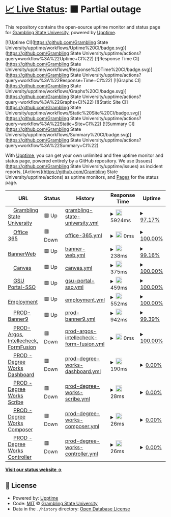 # [📈 Live Status](https://status.gram.edu): <!--live status--> **🟧 Partial outage**

This repository contains the open-source uptime monitor and status page for [Grambling State University](https://status.gram.edu), powered by [Upptime](https://github.com/upptime/upptime).

[![Uptime CI](https://github.com/Grambling State University/upptime/workflows/Uptime%20CI/badge.svg)](https://github.com/Grambling State University/upptime/actions?query=workflow%3A%22Uptime+CI%22)
[![Response Time CI](https://github.com/Grambling State University/upptime/workflows/Response%20Time%20CI/badge.svg)](https://github.com/Grambling State University/upptime/actions?query=workflow%3A%22Response+Time+CI%22)
[![Graphs CI](https://github.com/Grambling State University/upptime/workflows/Graphs%20CI/badge.svg)](https://github.com/Grambling State University/upptime/actions?query=workflow%3A%22Graphs+CI%22)
[![Static Site CI](https://github.com/Grambling State University/upptime/workflows/Static%20Site%20CI/badge.svg)](https://github.com/Grambling State University/upptime/actions?query=workflow%3A%22Static+Site+CI%22)
[![Summary CI](https://github.com/Grambling State University/upptime/workflows/Summary%20CI/badge.svg)](https://github.com/Grambling State University/upptime/actions?query=workflow%3A%22Summary+CI%22)

With [Upptime](https://upptime.js.org), you can get your own unlimited and free uptime monitor and status page, powered entirely by a GitHub repository. We use [Issues](https://github.com/Grambling State University/upptime/issues) as incident reports, [Actions](https://github.com/Grambling State University/upptime/actions) as uptime monitors, and [Pages](https://status.gram.edu) for the status page.

<!--start: status pages-->
<!-- This summary is generated by Upptime (https://github.com/upptime/upptime) -->
<!-- Do not edit this manually, your changes will be overwritten -->
<!-- prettier-ignore -->
| URL | Status | History | Response Time | Uptime |
| --- | ------ | ------- | ------------- | ------ |
| <img alt="" src="https://icons.duckduckgo.com/ip3/www.gram.edu.ico" height="13"> [Grambling State University](https://www.gram.edu) | 🟩 Up | [grambling-state-university.yml](https://github.com/gramblingstatewebmaster/upptime/commits/HEAD/history/grambling-state-university.yml) | <details><summary><img alt="Response time graph" src="./graphs/grambling-state-university/response-time-week.png" height="20"> 5924ms</summary><br><a href="https://Grambling State University.github.io/upptime/history/grambling-state-university"><img alt="Response time 5407" src="https://img.shields.io/endpoint?url=https%3A%2F%2Fraw.githubusercontent.com%2Fgramblingstatewebmaster%2Fupptime%2FHEAD%2Fapi%2Fgrambling-state-university%2Fresponse-time.json"></a><br><a href="https://Grambling State University.github.io/upptime/history/grambling-state-university"><img alt="24-hour response time 3999" src="https://img.shields.io/endpoint?url=https%3A%2F%2Fraw.githubusercontent.com%2Fgramblingstatewebmaster%2Fupptime%2FHEAD%2Fapi%2Fgrambling-state-university%2Fresponse-time-day.json"></a><br><a href="https://Grambling State University.github.io/upptime/history/grambling-state-university"><img alt="7-day response time 5924" src="https://img.shields.io/endpoint?url=https%3A%2F%2Fraw.githubusercontent.com%2Fgramblingstatewebmaster%2Fupptime%2FHEAD%2Fapi%2Fgrambling-state-university%2Fresponse-time-week.json"></a><br><a href="https://Grambling State University.github.io/upptime/history/grambling-state-university"><img alt="30-day response time 5566" src="https://img.shields.io/endpoint?url=https%3A%2F%2Fraw.githubusercontent.com%2Fgramblingstatewebmaster%2Fupptime%2FHEAD%2Fapi%2Fgrambling-state-university%2Fresponse-time-month.json"></a><br><a href="https://Grambling State University.github.io/upptime/history/grambling-state-university"><img alt="1-year response time 5407" src="https://img.shields.io/endpoint?url=https%3A%2F%2Fraw.githubusercontent.com%2Fgramblingstatewebmaster%2Fupptime%2FHEAD%2Fapi%2Fgrambling-state-university%2Fresponse-time-year.json"></a></details> | <details><summary><a href="https://Grambling State University.github.io/upptime/history/grambling-state-university">97.17%</a></summary><a href="https://Grambling State University.github.io/upptime/history/grambling-state-university"><img alt="All-time uptime 95.04%" src="https://img.shields.io/endpoint?url=https%3A%2F%2Fraw.githubusercontent.com%2Fgramblingstatewebmaster%2Fupptime%2FHEAD%2Fapi%2Fgrambling-state-university%2Fuptime.json"></a><br><a href="https://Grambling State University.github.io/upptime/history/grambling-state-university"><img alt="24-hour uptime 94.33%" src="https://img.shields.io/endpoint?url=https%3A%2F%2Fraw.githubusercontent.com%2Fgramblingstatewebmaster%2Fupptime%2FHEAD%2Fapi%2Fgrambling-state-university%2Fuptime-day.json"></a><br><a href="https://Grambling State University.github.io/upptime/history/grambling-state-university"><img alt="7-day uptime 97.17%" src="https://img.shields.io/endpoint?url=https%3A%2F%2Fraw.githubusercontent.com%2Fgramblingstatewebmaster%2Fupptime%2FHEAD%2Fapi%2Fgrambling-state-university%2Fuptime-week.json"></a><br><a href="https://Grambling State University.github.io/upptime/history/grambling-state-university"><img alt="30-day uptime 97.98%" src="https://img.shields.io/endpoint?url=https%3A%2F%2Fraw.githubusercontent.com%2Fgramblingstatewebmaster%2Fupptime%2FHEAD%2Fapi%2Fgrambling-state-university%2Fuptime-month.json"></a><br><a href="https://Grambling State University.github.io/upptime/history/grambling-state-university"><img alt="1-year uptime 95.04%" src="https://img.shields.io/endpoint?url=https%3A%2F%2Fraw.githubusercontent.com%2Fgramblingstatewebmaster%2Fupptime%2FHEAD%2Fapi%2Fgrambling-state-university%2Fuptime-year.json"></a></details>
| <img alt="" src="https://icons.duckduckgo.com/ip3/outlook.com.ico" height="13"> [Office 365](http://outlook.com/owa/GramblingState.onmicrosoft.com) | 🟥 Down | [office-365.yml](https://github.com/gramblingstatewebmaster/upptime/commits/HEAD/history/office-365.yml) | <details><summary><img alt="Response time graph" src="./graphs/office-365/response-time-week.png" height="20"> 0ms</summary><br><a href="https://Grambling State University.github.io/upptime/history/office-365"><img alt="Response time 0" src="https://img.shields.io/endpoint?url=https%3A%2F%2Fraw.githubusercontent.com%2Fgramblingstatewebmaster%2Fupptime%2FHEAD%2Fapi%2Foffice-365%2Fresponse-time.json"></a><br><a href="https://Grambling State University.github.io/upptime/history/office-365"><img alt="24-hour response time 0" src="https://img.shields.io/endpoint?url=https%3A%2F%2Fraw.githubusercontent.com%2Fgramblingstatewebmaster%2Fupptime%2FHEAD%2Fapi%2Foffice-365%2Fresponse-time-day.json"></a><br><a href="https://Grambling State University.github.io/upptime/history/office-365"><img alt="7-day response time 0" src="https://img.shields.io/endpoint?url=https%3A%2F%2Fraw.githubusercontent.com%2Fgramblingstatewebmaster%2Fupptime%2FHEAD%2Fapi%2Foffice-365%2Fresponse-time-week.json"></a><br><a href="https://Grambling State University.github.io/upptime/history/office-365"><img alt="30-day response time 0" src="https://img.shields.io/endpoint?url=https%3A%2F%2Fraw.githubusercontent.com%2Fgramblingstatewebmaster%2Fupptime%2FHEAD%2Fapi%2Foffice-365%2Fresponse-time-month.json"></a><br><a href="https://Grambling State University.github.io/upptime/history/office-365"><img alt="1-year response time 0" src="https://img.shields.io/endpoint?url=https%3A%2F%2Fraw.githubusercontent.com%2Fgramblingstatewebmaster%2Fupptime%2FHEAD%2Fapi%2Foffice-365%2Fresponse-time-year.json"></a></details> | <details><summary><a href="https://Grambling State University.github.io/upptime/history/office-365">100.00%</a></summary><a href="https://Grambling State University.github.io/upptime/history/office-365"><img alt="All-time uptime 98.63%" src="https://img.shields.io/endpoint?url=https%3A%2F%2Fraw.githubusercontent.com%2Fgramblingstatewebmaster%2Fupptime%2FHEAD%2Fapi%2Foffice-365%2Fuptime.json"></a><br><a href="https://Grambling State University.github.io/upptime/history/office-365"><img alt="24-hour uptime 100.00%" src="https://img.shields.io/endpoint?url=https%3A%2F%2Fraw.githubusercontent.com%2Fgramblingstatewebmaster%2Fupptime%2FHEAD%2Fapi%2Foffice-365%2Fuptime-day.json"></a><br><a href="https://Grambling State University.github.io/upptime/history/office-365"><img alt="7-day uptime 100.00%" src="https://img.shields.io/endpoint?url=https%3A%2F%2Fraw.githubusercontent.com%2Fgramblingstatewebmaster%2Fupptime%2FHEAD%2Fapi%2Foffice-365%2Fuptime-week.json"></a><br><a href="https://Grambling State University.github.io/upptime/history/office-365"><img alt="30-day uptime 100.00%" src="https://img.shields.io/endpoint?url=https%3A%2F%2Fraw.githubusercontent.com%2Fgramblingstatewebmaster%2Fupptime%2FHEAD%2Fapi%2Foffice-365%2Fuptime-month.json"></a><br><a href="https://Grambling State University.github.io/upptime/history/office-365"><img alt="1-year uptime 98.63%" src="https://img.shields.io/endpoint?url=https%3A%2F%2Fraw.githubusercontent.com%2Fgramblingstatewebmaster%2Fupptime%2FHEAD%2Fapi%2Foffice-365%2Fuptime-year.json"></a></details>
| <img alt="" src="https://icons.duckduckgo.com/ip3/ssb-prod.ec.gram.edu.ico" height="13"> [BannerWeb](https://ssb-prod.ec.gram.edu/PROD/twbkwbis.P_GenMenu?name=homepage) | 🟩 Up | [banner-web.yml](https://github.com/gramblingstatewebmaster/upptime/commits/HEAD/history/banner-web.yml) | <details><summary><img alt="Response time graph" src="./graphs/banner-web/response-time-week.png" height="20"> 238ms</summary><br><a href="https://Grambling State University.github.io/upptime/history/banner-web"><img alt="Response time 291" src="https://img.shields.io/endpoint?url=https%3A%2F%2Fraw.githubusercontent.com%2Fgramblingstatewebmaster%2Fupptime%2FHEAD%2Fapi%2Fbanner-web%2Fresponse-time.json"></a><br><a href="https://Grambling State University.github.io/upptime/history/banner-web"><img alt="24-hour response time 278" src="https://img.shields.io/endpoint?url=https%3A%2F%2Fraw.githubusercontent.com%2Fgramblingstatewebmaster%2Fupptime%2FHEAD%2Fapi%2Fbanner-web%2Fresponse-time-day.json"></a><br><a href="https://Grambling State University.github.io/upptime/history/banner-web"><img alt="7-day response time 238" src="https://img.shields.io/endpoint?url=https%3A%2F%2Fraw.githubusercontent.com%2Fgramblingstatewebmaster%2Fupptime%2FHEAD%2Fapi%2Fbanner-web%2Fresponse-time-week.json"></a><br><a href="https://Grambling State University.github.io/upptime/history/banner-web"><img alt="30-day response time 280" src="https://img.shields.io/endpoint?url=https%3A%2F%2Fraw.githubusercontent.com%2Fgramblingstatewebmaster%2Fupptime%2FHEAD%2Fapi%2Fbanner-web%2Fresponse-time-month.json"></a><br><a href="https://Grambling State University.github.io/upptime/history/banner-web"><img alt="1-year response time 291" src="https://img.shields.io/endpoint?url=https%3A%2F%2Fraw.githubusercontent.com%2Fgramblingstatewebmaster%2Fupptime%2FHEAD%2Fapi%2Fbanner-web%2Fresponse-time-year.json"></a></details> | <details><summary><a href="https://Grambling State University.github.io/upptime/history/banner-web">99.16%</a></summary><a href="https://Grambling State University.github.io/upptime/history/banner-web"><img alt="All-time uptime 99.30%" src="https://img.shields.io/endpoint?url=https%3A%2F%2Fraw.githubusercontent.com%2Fgramblingstatewebmaster%2Fupptime%2FHEAD%2Fapi%2Fbanner-web%2Fuptime.json"></a><br><a href="https://Grambling State University.github.io/upptime/history/banner-web"><img alt="24-hour uptime 98.47%" src="https://img.shields.io/endpoint?url=https%3A%2F%2Fraw.githubusercontent.com%2Fgramblingstatewebmaster%2Fupptime%2FHEAD%2Fapi%2Fbanner-web%2Fuptime-day.json"></a><br><a href="https://Grambling State University.github.io/upptime/history/banner-web"><img alt="7-day uptime 99.16%" src="https://img.shields.io/endpoint?url=https%3A%2F%2Fraw.githubusercontent.com%2Fgramblingstatewebmaster%2Fupptime%2FHEAD%2Fapi%2Fbanner-web%2Fuptime-week.json"></a><br><a href="https://Grambling State University.github.io/upptime/history/banner-web"><img alt="30-day uptime 99.12%" src="https://img.shields.io/endpoint?url=https%3A%2F%2Fraw.githubusercontent.com%2Fgramblingstatewebmaster%2Fupptime%2FHEAD%2Fapi%2Fbanner-web%2Fuptime-month.json"></a><br><a href="https://Grambling State University.github.io/upptime/history/banner-web"><img alt="1-year uptime 99.30%" src="https://img.shields.io/endpoint?url=https%3A%2F%2Fraw.githubusercontent.com%2Fgramblingstatewebmaster%2Fupptime%2FHEAD%2Fapi%2Fbanner-web%2Fuptime-year.json"></a></details>
| <img alt="" src="https://icons.duckduckgo.com/ip3/grambling.instructure.com.ico" height="13"> [Canvas](https://grambling.instructure.com/) | 🟩 Up | [canvas.yml](https://github.com/gramblingstatewebmaster/upptime/commits/HEAD/history/canvas.yml) | <details><summary><img alt="Response time graph" src="./graphs/canvas/response-time-week.png" height="20"> 375ms</summary><br><a href="https://Grambling State University.github.io/upptime/history/canvas"><img alt="Response time 452" src="https://img.shields.io/endpoint?url=https%3A%2F%2Fraw.githubusercontent.com%2Fgramblingstatewebmaster%2Fupptime%2FHEAD%2Fapi%2Fcanvas%2Fresponse-time.json"></a><br><a href="https://Grambling State University.github.io/upptime/history/canvas"><img alt="24-hour response time 735" src="https://img.shields.io/endpoint?url=https%3A%2F%2Fraw.githubusercontent.com%2Fgramblingstatewebmaster%2Fupptime%2FHEAD%2Fapi%2Fcanvas%2Fresponse-time-day.json"></a><br><a href="https://Grambling State University.github.io/upptime/history/canvas"><img alt="7-day response time 375" src="https://img.shields.io/endpoint?url=https%3A%2F%2Fraw.githubusercontent.com%2Fgramblingstatewebmaster%2Fupptime%2FHEAD%2Fapi%2Fcanvas%2Fresponse-time-week.json"></a><br><a href="https://Grambling State University.github.io/upptime/history/canvas"><img alt="30-day response time 446" src="https://img.shields.io/endpoint?url=https%3A%2F%2Fraw.githubusercontent.com%2Fgramblingstatewebmaster%2Fupptime%2FHEAD%2Fapi%2Fcanvas%2Fresponse-time-month.json"></a><br><a href="https://Grambling State University.github.io/upptime/history/canvas"><img alt="1-year response time 452" src="https://img.shields.io/endpoint?url=https%3A%2F%2Fraw.githubusercontent.com%2Fgramblingstatewebmaster%2Fupptime%2FHEAD%2Fapi%2Fcanvas%2Fresponse-time-year.json"></a></details> | <details><summary><a href="https://Grambling State University.github.io/upptime/history/canvas">100.00%</a></summary><a href="https://Grambling State University.github.io/upptime/history/canvas"><img alt="All-time uptime 100.00%" src="https://img.shields.io/endpoint?url=https%3A%2F%2Fraw.githubusercontent.com%2Fgramblingstatewebmaster%2Fupptime%2FHEAD%2Fapi%2Fcanvas%2Fuptime.json"></a><br><a href="https://Grambling State University.github.io/upptime/history/canvas"><img alt="24-hour uptime 100.00%" src="https://img.shields.io/endpoint?url=https%3A%2F%2Fraw.githubusercontent.com%2Fgramblingstatewebmaster%2Fupptime%2FHEAD%2Fapi%2Fcanvas%2Fuptime-day.json"></a><br><a href="https://Grambling State University.github.io/upptime/history/canvas"><img alt="7-day uptime 100.00%" src="https://img.shields.io/endpoint?url=https%3A%2F%2Fraw.githubusercontent.com%2Fgramblingstatewebmaster%2Fupptime%2FHEAD%2Fapi%2Fcanvas%2Fuptime-week.json"></a><br><a href="https://Grambling State University.github.io/upptime/history/canvas"><img alt="30-day uptime 100.00%" src="https://img.shields.io/endpoint?url=https%3A%2F%2Fraw.githubusercontent.com%2Fgramblingstatewebmaster%2Fupptime%2FHEAD%2Fapi%2Fcanvas%2Fuptime-month.json"></a><br><a href="https://Grambling State University.github.io/upptime/history/canvas"><img alt="1-year uptime 100.00%" src="https://img.shields.io/endpoint?url=https%3A%2F%2Fraw.githubusercontent.com%2Fgramblingstatewebmaster%2Fupptime%2FHEAD%2Fapi%2Fcanvas%2Fuptime-year.json"></a></details>
| <img alt="" src="https://icons.duckduckgo.com/ip3/portal.gram.edu.ico" height="13"> [GSU Portal-SSO](https://portal.gram.edu/) | 🟩 Up | [gsu-portal-sso.yml](https://github.com/gramblingstatewebmaster/upptime/commits/HEAD/history/gsu-portal-sso.yml) | <details><summary><img alt="Response time graph" src="./graphs/gsu-portal-sso/response-time-week.png" height="20"> 459ms</summary><br><a href="https://Grambling State University.github.io/upptime/history/gsu-portal-sso"><img alt="Response time 428" src="https://img.shields.io/endpoint?url=https%3A%2F%2Fraw.githubusercontent.com%2Fgramblingstatewebmaster%2Fupptime%2FHEAD%2Fapi%2Fgsu-portal-sso%2Fresponse-time.json"></a><br><a href="https://Grambling State University.github.io/upptime/history/gsu-portal-sso"><img alt="24-hour response time 255" src="https://img.shields.io/endpoint?url=https%3A%2F%2Fraw.githubusercontent.com%2Fgramblingstatewebmaster%2Fupptime%2FHEAD%2Fapi%2Fgsu-portal-sso%2Fresponse-time-day.json"></a><br><a href="https://Grambling State University.github.io/upptime/history/gsu-portal-sso"><img alt="7-day response time 459" src="https://img.shields.io/endpoint?url=https%3A%2F%2Fraw.githubusercontent.com%2Fgramblingstatewebmaster%2Fupptime%2FHEAD%2Fapi%2Fgsu-portal-sso%2Fresponse-time-week.json"></a><br><a href="https://Grambling State University.github.io/upptime/history/gsu-portal-sso"><img alt="30-day response time 458" src="https://img.shields.io/endpoint?url=https%3A%2F%2Fraw.githubusercontent.com%2Fgramblingstatewebmaster%2Fupptime%2FHEAD%2Fapi%2Fgsu-portal-sso%2Fresponse-time-month.json"></a><br><a href="https://Grambling State University.github.io/upptime/history/gsu-portal-sso"><img alt="1-year response time 428" src="https://img.shields.io/endpoint?url=https%3A%2F%2Fraw.githubusercontent.com%2Fgramblingstatewebmaster%2Fupptime%2FHEAD%2Fapi%2Fgsu-portal-sso%2Fresponse-time-year.json"></a></details> | <details><summary><a href="https://Grambling State University.github.io/upptime/history/gsu-portal-sso">100.00%</a></summary><a href="https://Grambling State University.github.io/upptime/history/gsu-portal-sso"><img alt="All-time uptime 100.00%" src="https://img.shields.io/endpoint?url=https%3A%2F%2Fraw.githubusercontent.com%2Fgramblingstatewebmaster%2Fupptime%2FHEAD%2Fapi%2Fgsu-portal-sso%2Fuptime.json"></a><br><a href="https://Grambling State University.github.io/upptime/history/gsu-portal-sso"><img alt="24-hour uptime 100.00%" src="https://img.shields.io/endpoint?url=https%3A%2F%2Fraw.githubusercontent.com%2Fgramblingstatewebmaster%2Fupptime%2FHEAD%2Fapi%2Fgsu-portal-sso%2Fuptime-day.json"></a><br><a href="https://Grambling State University.github.io/upptime/history/gsu-portal-sso"><img alt="7-day uptime 100.00%" src="https://img.shields.io/endpoint?url=https%3A%2F%2Fraw.githubusercontent.com%2Fgramblingstatewebmaster%2Fupptime%2FHEAD%2Fapi%2Fgsu-portal-sso%2Fuptime-week.json"></a><br><a href="https://Grambling State University.github.io/upptime/history/gsu-portal-sso"><img alt="30-day uptime 100.00%" src="https://img.shields.io/endpoint?url=https%3A%2F%2Fraw.githubusercontent.com%2Fgramblingstatewebmaster%2Fupptime%2FHEAD%2Fapi%2Fgsu-portal-sso%2Fuptime-month.json"></a><br><a href="https://Grambling State University.github.io/upptime/history/gsu-portal-sso"><img alt="1-year uptime 100.00%" src="https://img.shields.io/endpoint?url=https%3A%2F%2Fraw.githubusercontent.com%2Fgramblingstatewebmaster%2Fupptime%2FHEAD%2Fapi%2Fgsu-portal-sso%2Fuptime-year.json"></a></details>
| <img alt="" src="https://icons.duckduckgo.com/ip3/www.schooljobs.com.ico" height="13"> [Employment](https://www.schooljobs.com/careers/gram) | 🟩 Up | [employment.yml](https://github.com/gramblingstatewebmaster/upptime/commits/HEAD/history/employment.yml) | <details><summary><img alt="Response time graph" src="./graphs/employment/response-time-week.png" height="20"> 552ms</summary><br><a href="https://Grambling State University.github.io/upptime/history/employment"><img alt="Response time 512" src="https://img.shields.io/endpoint?url=https%3A%2F%2Fraw.githubusercontent.com%2Fgramblingstatewebmaster%2Fupptime%2FHEAD%2Fapi%2Femployment%2Fresponse-time.json"></a><br><a href="https://Grambling State University.github.io/upptime/history/employment"><img alt="24-hour response time 226" src="https://img.shields.io/endpoint?url=https%3A%2F%2Fraw.githubusercontent.com%2Fgramblingstatewebmaster%2Fupptime%2FHEAD%2Fapi%2Femployment%2Fresponse-time-day.json"></a><br><a href="https://Grambling State University.github.io/upptime/history/employment"><img alt="7-day response time 552" src="https://img.shields.io/endpoint?url=https%3A%2F%2Fraw.githubusercontent.com%2Fgramblingstatewebmaster%2Fupptime%2FHEAD%2Fapi%2Femployment%2Fresponse-time-week.json"></a><br><a href="https://Grambling State University.github.io/upptime/history/employment"><img alt="30-day response time 534" src="https://img.shields.io/endpoint?url=https%3A%2F%2Fraw.githubusercontent.com%2Fgramblingstatewebmaster%2Fupptime%2FHEAD%2Fapi%2Femployment%2Fresponse-time-month.json"></a><br><a href="https://Grambling State University.github.io/upptime/history/employment"><img alt="1-year response time 512" src="https://img.shields.io/endpoint?url=https%3A%2F%2Fraw.githubusercontent.com%2Fgramblingstatewebmaster%2Fupptime%2FHEAD%2Fapi%2Femployment%2Fresponse-time-year.json"></a></details> | <details><summary><a href="https://Grambling State University.github.io/upptime/history/employment">100.00%</a></summary><a href="https://Grambling State University.github.io/upptime/history/employment"><img alt="All-time uptime 100.00%" src="https://img.shields.io/endpoint?url=https%3A%2F%2Fraw.githubusercontent.com%2Fgramblingstatewebmaster%2Fupptime%2FHEAD%2Fapi%2Femployment%2Fuptime.json"></a><br><a href="https://Grambling State University.github.io/upptime/history/employment"><img alt="24-hour uptime 100.00%" src="https://img.shields.io/endpoint?url=https%3A%2F%2Fraw.githubusercontent.com%2Fgramblingstatewebmaster%2Fupptime%2FHEAD%2Fapi%2Femployment%2Fuptime-day.json"></a><br><a href="https://Grambling State University.github.io/upptime/history/employment"><img alt="7-day uptime 100.00%" src="https://img.shields.io/endpoint?url=https%3A%2F%2Fraw.githubusercontent.com%2Fgramblingstatewebmaster%2Fupptime%2FHEAD%2Fapi%2Femployment%2Fuptime-week.json"></a><br><a href="https://Grambling State University.github.io/upptime/history/employment"><img alt="30-day uptime 100.00%" src="https://img.shields.io/endpoint?url=https%3A%2F%2Fraw.githubusercontent.com%2Fgramblingstatewebmaster%2Fupptime%2FHEAD%2Fapi%2Femployment%2Fuptime-month.json"></a><br><a href="https://Grambling State University.github.io/upptime/history/employment"><img alt="1-year uptime 100.00%" src="https://img.shields.io/endpoint?url=https%3A%2F%2Fraw.githubusercontent.com%2Fgramblingstatewebmaster%2Fupptime%2FHEAD%2Fapi%2Femployment%2Fuptime-year.json"></a></details>
| <img alt="" src="https://icons.duckduckgo.com/ip3/appnav-prod.ec.gram.edu.ico" height="13"> [PROD-Banner9](https://appnav-prod.ec.gram.edu/applicationNavigator) | 🟩 Up | [prod-banner9.yml](https://github.com/gramblingstatewebmaster/upptime/commits/HEAD/history/prod-banner9.yml) | <details><summary><img alt="Response time graph" src="./graphs/prod-banner9/response-time-week.png" height="20"> 942ms</summary><br><a href="https://Grambling State University.github.io/upptime/history/prod-banner9"><img alt="Response time 337" src="https://img.shields.io/endpoint?url=https%3A%2F%2Fraw.githubusercontent.com%2Fgramblingstatewebmaster%2Fupptime%2FHEAD%2Fapi%2Fprod-banner9%2Fresponse-time.json"></a><br><a href="https://Grambling State University.github.io/upptime/history/prod-banner9"><img alt="24-hour response time 405" src="https://img.shields.io/endpoint?url=https%3A%2F%2Fraw.githubusercontent.com%2Fgramblingstatewebmaster%2Fupptime%2FHEAD%2Fapi%2Fprod-banner9%2Fresponse-time-day.json"></a><br><a href="https://Grambling State University.github.io/upptime/history/prod-banner9"><img alt="7-day response time 942" src="https://img.shields.io/endpoint?url=https%3A%2F%2Fraw.githubusercontent.com%2Fgramblingstatewebmaster%2Fupptime%2FHEAD%2Fapi%2Fprod-banner9%2Fresponse-time-week.json"></a><br><a href="https://Grambling State University.github.io/upptime/history/prod-banner9"><img alt="30-day response time 454" src="https://img.shields.io/endpoint?url=https%3A%2F%2Fraw.githubusercontent.com%2Fgramblingstatewebmaster%2Fupptime%2FHEAD%2Fapi%2Fprod-banner9%2Fresponse-time-month.json"></a><br><a href="https://Grambling State University.github.io/upptime/history/prod-banner9"><img alt="1-year response time 337" src="https://img.shields.io/endpoint?url=https%3A%2F%2Fraw.githubusercontent.com%2Fgramblingstatewebmaster%2Fupptime%2FHEAD%2Fapi%2Fprod-banner9%2Fresponse-time-year.json"></a></details> | <details><summary><a href="https://Grambling State University.github.io/upptime/history/prod-banner9">99.39%</a></summary><a href="https://Grambling State University.github.io/upptime/history/prod-banner9"><img alt="All-time uptime 99.94%" src="https://img.shields.io/endpoint?url=https%3A%2F%2Fraw.githubusercontent.com%2Fgramblingstatewebmaster%2Fupptime%2FHEAD%2Fapi%2Fprod-banner9%2Fuptime.json"></a><br><a href="https://Grambling State University.github.io/upptime/history/prod-banner9"><img alt="24-hour uptime 100.00%" src="https://img.shields.io/endpoint?url=https%3A%2F%2Fraw.githubusercontent.com%2Fgramblingstatewebmaster%2Fupptime%2FHEAD%2Fapi%2Fprod-banner9%2Fuptime-day.json"></a><br><a href="https://Grambling State University.github.io/upptime/history/prod-banner9"><img alt="7-day uptime 99.39%" src="https://img.shields.io/endpoint?url=https%3A%2F%2Fraw.githubusercontent.com%2Fgramblingstatewebmaster%2Fupptime%2FHEAD%2Fapi%2Fprod-banner9%2Fuptime-week.json"></a><br><a href="https://Grambling State University.github.io/upptime/history/prod-banner9"><img alt="30-day uptime 99.86%" src="https://img.shields.io/endpoint?url=https%3A%2F%2Fraw.githubusercontent.com%2Fgramblingstatewebmaster%2Fupptime%2FHEAD%2Fapi%2Fprod-banner9%2Fuptime-month.json"></a><br><a href="https://Grambling State University.github.io/upptime/history/prod-banner9"><img alt="1-year uptime 99.94%" src="https://img.shields.io/endpoint?url=https%3A%2F%2Fraw.githubusercontent.com%2Fgramblingstatewebmaster%2Fupptime%2FHEAD%2Fapi%2Fprod-banner9%2Fuptime-year.json"></a></details>
| <img alt="" src="https://icons.duckduckgo.com/ip3/maps-prod.ec.gram.edu.ico" height="13"> [PROD-Argos, Intellecheck, FormFusion](https://maps-prod.ec.gram.edu/) | 🟥 Down | [prod-argos-intellecheck-form-fusion.yml](https://github.com/gramblingstatewebmaster/upptime/commits/HEAD/history/prod-argos-intellecheck-form-fusion.yml) | <details><summary><img alt="Response time graph" src="./graphs/prod-argos-intellecheck-form-fusion/response-time-week.png" height="20"> 0ms</summary><br><a href="https://Grambling State University.github.io/upptime/history/prod-argos-intellecheck-form-fusion"><img alt="Response time 0" src="https://img.shields.io/endpoint?url=https%3A%2F%2Fraw.githubusercontent.com%2Fgramblingstatewebmaster%2Fupptime%2FHEAD%2Fapi%2Fprod-argos-intellecheck-form-fusion%2Fresponse-time.json"></a><br><a href="https://Grambling State University.github.io/upptime/history/prod-argos-intellecheck-form-fusion"><img alt="24-hour response time 0" src="https://img.shields.io/endpoint?url=https%3A%2F%2Fraw.githubusercontent.com%2Fgramblingstatewebmaster%2Fupptime%2FHEAD%2Fapi%2Fprod-argos-intellecheck-form-fusion%2Fresponse-time-day.json"></a><br><a href="https://Grambling State University.github.io/upptime/history/prod-argos-intellecheck-form-fusion"><img alt="7-day response time 0" src="https://img.shields.io/endpoint?url=https%3A%2F%2Fraw.githubusercontent.com%2Fgramblingstatewebmaster%2Fupptime%2FHEAD%2Fapi%2Fprod-argos-intellecheck-form-fusion%2Fresponse-time-week.json"></a><br><a href="https://Grambling State University.github.io/upptime/history/prod-argos-intellecheck-form-fusion"><img alt="30-day response time 0" src="https://img.shields.io/endpoint?url=https%3A%2F%2Fraw.githubusercontent.com%2Fgramblingstatewebmaster%2Fupptime%2FHEAD%2Fapi%2Fprod-argos-intellecheck-form-fusion%2Fresponse-time-month.json"></a><br><a href="https://Grambling State University.github.io/upptime/history/prod-argos-intellecheck-form-fusion"><img alt="1-year response time 0" src="https://img.shields.io/endpoint?url=https%3A%2F%2Fraw.githubusercontent.com%2Fgramblingstatewebmaster%2Fupptime%2FHEAD%2Fapi%2Fprod-argos-intellecheck-form-fusion%2Fresponse-time-year.json"></a></details> | <details><summary><a href="https://Grambling State University.github.io/upptime/history/prod-argos-intellecheck-form-fusion">100.00%</a></summary><a href="https://Grambling State University.github.io/upptime/history/prod-argos-intellecheck-form-fusion"><img alt="All-time uptime 98.63%" src="https://img.shields.io/endpoint?url=https%3A%2F%2Fraw.githubusercontent.com%2Fgramblingstatewebmaster%2Fupptime%2FHEAD%2Fapi%2Fprod-argos-intellecheck-form-fusion%2Fuptime.json"></a><br><a href="https://Grambling State University.github.io/upptime/history/prod-argos-intellecheck-form-fusion"><img alt="24-hour uptime 100.00%" src="https://img.shields.io/endpoint?url=https%3A%2F%2Fraw.githubusercontent.com%2Fgramblingstatewebmaster%2Fupptime%2FHEAD%2Fapi%2Fprod-argos-intellecheck-form-fusion%2Fuptime-day.json"></a><br><a href="https://Grambling State University.github.io/upptime/history/prod-argos-intellecheck-form-fusion"><img alt="7-day uptime 100.00%" src="https://img.shields.io/endpoint?url=https%3A%2F%2Fraw.githubusercontent.com%2Fgramblingstatewebmaster%2Fupptime%2FHEAD%2Fapi%2Fprod-argos-intellecheck-form-fusion%2Fuptime-week.json"></a><br><a href="https://Grambling State University.github.io/upptime/history/prod-argos-intellecheck-form-fusion"><img alt="30-day uptime 100.00%" src="https://img.shields.io/endpoint?url=https%3A%2F%2Fraw.githubusercontent.com%2Fgramblingstatewebmaster%2Fupptime%2FHEAD%2Fapi%2Fprod-argos-intellecheck-form-fusion%2Fuptime-month.json"></a><br><a href="https://Grambling State University.github.io/upptime/history/prod-argos-intellecheck-form-fusion"><img alt="1-year uptime 98.63%" src="https://img.shields.io/endpoint?url=https%3A%2F%2Fraw.githubusercontent.com%2Fgramblingstatewebmaster%2Fupptime%2FHEAD%2Fapi%2Fprod-argos-intellecheck-form-fusion%2Fuptime-year.json"></a></details>
| <img alt="" src="https://icons.duckduckgo.com/ip3/dw-prod.ec.gram.edu.ico" height="13"> [PROD - Degree Works Dashboard](https://dw-prod.ec.gram.edu/dashboard/) | 🟥 Down | [prod-degree-works-dashboard.yml](https://github.com/gramblingstatewebmaster/upptime/commits/HEAD/history/prod-degree-works-dashboard.yml) | <details><summary><img alt="Response time graph" src="./graphs/prod-degree-works-dashboard/response-time-week.png" height="20"> 190ms</summary><br><a href="https://Grambling State University.github.io/upptime/history/prod-degree-works-dashboard"><img alt="Response time 516" src="https://img.shields.io/endpoint?url=https%3A%2F%2Fraw.githubusercontent.com%2Fgramblingstatewebmaster%2Fupptime%2FHEAD%2Fapi%2Fprod-degree-works-dashboard%2Fresponse-time.json"></a><br><a href="https://Grambling State University.github.io/upptime/history/prod-degree-works-dashboard"><img alt="24-hour response time 374" src="https://img.shields.io/endpoint?url=https%3A%2F%2Fraw.githubusercontent.com%2Fgramblingstatewebmaster%2Fupptime%2FHEAD%2Fapi%2Fprod-degree-works-dashboard%2Fresponse-time-day.json"></a><br><a href="https://Grambling State University.github.io/upptime/history/prod-degree-works-dashboard"><img alt="7-day response time 190" src="https://img.shields.io/endpoint?url=https%3A%2F%2Fraw.githubusercontent.com%2Fgramblingstatewebmaster%2Fupptime%2FHEAD%2Fapi%2Fprod-degree-works-dashboard%2Fresponse-time-week.json"></a><br><a href="https://Grambling State University.github.io/upptime/history/prod-degree-works-dashboard"><img alt="30-day response time 216" src="https://img.shields.io/endpoint?url=https%3A%2F%2Fraw.githubusercontent.com%2Fgramblingstatewebmaster%2Fupptime%2FHEAD%2Fapi%2Fprod-degree-works-dashboard%2Fresponse-time-month.json"></a><br><a href="https://Grambling State University.github.io/upptime/history/prod-degree-works-dashboard"><img alt="1-year response time 516" src="https://img.shields.io/endpoint?url=https%3A%2F%2Fraw.githubusercontent.com%2Fgramblingstatewebmaster%2Fupptime%2FHEAD%2Fapi%2Fprod-degree-works-dashboard%2Fresponse-time-year.json"></a></details> | <details><summary><a href="https://Grambling State University.github.io/upptime/history/prod-degree-works-dashboard">0.00%</a></summary><a href="https://Grambling State University.github.io/upptime/history/prod-degree-works-dashboard"><img alt="All-time uptime 51.59%" src="https://img.shields.io/endpoint?url=https%3A%2F%2Fraw.githubusercontent.com%2Fgramblingstatewebmaster%2Fupptime%2FHEAD%2Fapi%2Fprod-degree-works-dashboard%2Fuptime.json"></a><br><a href="https://Grambling State University.github.io/upptime/history/prod-degree-works-dashboard"><img alt="24-hour uptime 0.00%" src="https://img.shields.io/endpoint?url=https%3A%2F%2Fraw.githubusercontent.com%2Fgramblingstatewebmaster%2Fupptime%2FHEAD%2Fapi%2Fprod-degree-works-dashboard%2Fuptime-day.json"></a><br><a href="https://Grambling State University.github.io/upptime/history/prod-degree-works-dashboard"><img alt="7-day uptime 0.00%" src="https://img.shields.io/endpoint?url=https%3A%2F%2Fraw.githubusercontent.com%2Fgramblingstatewebmaster%2Fupptime%2FHEAD%2Fapi%2Fprod-degree-works-dashboard%2Fuptime-week.json"></a><br><a href="https://Grambling State University.github.io/upptime/history/prod-degree-works-dashboard"><img alt="30-day uptime 1.38%" src="https://img.shields.io/endpoint?url=https%3A%2F%2Fraw.githubusercontent.com%2Fgramblingstatewebmaster%2Fupptime%2FHEAD%2Fapi%2Fprod-degree-works-dashboard%2Fuptime-month.json"></a><br><a href="https://Grambling State University.github.io/upptime/history/prod-degree-works-dashboard"><img alt="1-year uptime 51.59%" src="https://img.shields.io/endpoint?url=https%3A%2F%2Fraw.githubusercontent.com%2Fgramblingstatewebmaster%2Fupptime%2FHEAD%2Fapi%2Fprod-degree-works-dashboard%2Fuptime-year.json"></a></details>
| <img alt="" src="https://icons.duckduckgo.com/ip3/dw-prod.ec.gram.edu.ico" height="13"> [PROD - Degree Works Scribe](https://dw-prod.ec.gram.edu/scribe/) | 🟥 Down | [prod-degree-works-scribe.yml](https://github.com/gramblingstatewebmaster/upptime/commits/HEAD/history/prod-degree-works-scribe.yml) | <details><summary><img alt="Response time graph" src="./graphs/prod-degree-works-scribe/response-time-week.png" height="20"> 28ms</summary><br><a href="https://Grambling State University.github.io/upptime/history/prod-degree-works-scribe"><img alt="Response time 108" src="https://img.shields.io/endpoint?url=https%3A%2F%2Fraw.githubusercontent.com%2Fgramblingstatewebmaster%2Fupptime%2FHEAD%2Fapi%2Fprod-degree-works-scribe%2Fresponse-time.json"></a><br><a href="https://Grambling State University.github.io/upptime/history/prod-degree-works-scribe"><img alt="24-hour response time 75" src="https://img.shields.io/endpoint?url=https%3A%2F%2Fraw.githubusercontent.com%2Fgramblingstatewebmaster%2Fupptime%2FHEAD%2Fapi%2Fprod-degree-works-scribe%2Fresponse-time-day.json"></a><br><a href="https://Grambling State University.github.io/upptime/history/prod-degree-works-scribe"><img alt="7-day response time 28" src="https://img.shields.io/endpoint?url=https%3A%2F%2Fraw.githubusercontent.com%2Fgramblingstatewebmaster%2Fupptime%2FHEAD%2Fapi%2Fprod-degree-works-scribe%2Fresponse-time-week.json"></a><br><a href="https://Grambling State University.github.io/upptime/history/prod-degree-works-scribe"><img alt="30-day response time 32" src="https://img.shields.io/endpoint?url=https%3A%2F%2Fraw.githubusercontent.com%2Fgramblingstatewebmaster%2Fupptime%2FHEAD%2Fapi%2Fprod-degree-works-scribe%2Fresponse-time-month.json"></a><br><a href="https://Grambling State University.github.io/upptime/history/prod-degree-works-scribe"><img alt="1-year response time 108" src="https://img.shields.io/endpoint?url=https%3A%2F%2Fraw.githubusercontent.com%2Fgramblingstatewebmaster%2Fupptime%2FHEAD%2Fapi%2Fprod-degree-works-scribe%2Fresponse-time-year.json"></a></details> | <details><summary><a href="https://Grambling State University.github.io/upptime/history/prod-degree-works-scribe">0.00%</a></summary><a href="https://Grambling State University.github.io/upptime/history/prod-degree-works-scribe"><img alt="All-time uptime 51.59%" src="https://img.shields.io/endpoint?url=https%3A%2F%2Fraw.githubusercontent.com%2Fgramblingstatewebmaster%2Fupptime%2FHEAD%2Fapi%2Fprod-degree-works-scribe%2Fuptime.json"></a><br><a href="https://Grambling State University.github.io/upptime/history/prod-degree-works-scribe"><img alt="24-hour uptime 0.00%" src="https://img.shields.io/endpoint?url=https%3A%2F%2Fraw.githubusercontent.com%2Fgramblingstatewebmaster%2Fupptime%2FHEAD%2Fapi%2Fprod-degree-works-scribe%2Fuptime-day.json"></a><br><a href="https://Grambling State University.github.io/upptime/history/prod-degree-works-scribe"><img alt="7-day uptime 0.00%" src="https://img.shields.io/endpoint?url=https%3A%2F%2Fraw.githubusercontent.com%2Fgramblingstatewebmaster%2Fupptime%2FHEAD%2Fapi%2Fprod-degree-works-scribe%2Fuptime-week.json"></a><br><a href="https://Grambling State University.github.io/upptime/history/prod-degree-works-scribe"><img alt="30-day uptime 1.38%" src="https://img.shields.io/endpoint?url=https%3A%2F%2Fraw.githubusercontent.com%2Fgramblingstatewebmaster%2Fupptime%2FHEAD%2Fapi%2Fprod-degree-works-scribe%2Fuptime-month.json"></a><br><a href="https://Grambling State University.github.io/upptime/history/prod-degree-works-scribe"><img alt="1-year uptime 51.59%" src="https://img.shields.io/endpoint?url=https%3A%2F%2Fraw.githubusercontent.com%2Fgramblingstatewebmaster%2Fupptime%2FHEAD%2Fapi%2Fprod-degree-works-scribe%2Fuptime-year.json"></a></details>
| <img alt="" src="https://icons.duckduckgo.com/ip3/dw-prod.ec.gram.edu.ico" height="13"> [PROD - Degree Works Composer](https://dw-prod.ec.gram.edu/composer/) | 🟥 Down | [prod-degree-works-composer.yml](https://github.com/gramblingstatewebmaster/upptime/commits/HEAD/history/prod-degree-works-composer.yml) | <details><summary><img alt="Response time graph" src="./graphs/prod-degree-works-composer/response-time-week.png" height="20"> 26ms</summary><br><a href="https://Grambling State University.github.io/upptime/history/prod-degree-works-composer"><img alt="Response time 93" src="https://img.shields.io/endpoint?url=https%3A%2F%2Fraw.githubusercontent.com%2Fgramblingstatewebmaster%2Fupptime%2FHEAD%2Fapi%2Fprod-degree-works-composer%2Fresponse-time.json"></a><br><a href="https://Grambling State University.github.io/upptime/history/prod-degree-works-composer"><img alt="24-hour response time 70" src="https://img.shields.io/endpoint?url=https%3A%2F%2Fraw.githubusercontent.com%2Fgramblingstatewebmaster%2Fupptime%2FHEAD%2Fapi%2Fprod-degree-works-composer%2Fresponse-time-day.json"></a><br><a href="https://Grambling State University.github.io/upptime/history/prod-degree-works-composer"><img alt="7-day response time 26" src="https://img.shields.io/endpoint?url=https%3A%2F%2Fraw.githubusercontent.com%2Fgramblingstatewebmaster%2Fupptime%2FHEAD%2Fapi%2Fprod-degree-works-composer%2Fresponse-time-week.json"></a><br><a href="https://Grambling State University.github.io/upptime/history/prod-degree-works-composer"><img alt="30-day response time 31" src="https://img.shields.io/endpoint?url=https%3A%2F%2Fraw.githubusercontent.com%2Fgramblingstatewebmaster%2Fupptime%2FHEAD%2Fapi%2Fprod-degree-works-composer%2Fresponse-time-month.json"></a><br><a href="https://Grambling State University.github.io/upptime/history/prod-degree-works-composer"><img alt="1-year response time 93" src="https://img.shields.io/endpoint?url=https%3A%2F%2Fraw.githubusercontent.com%2Fgramblingstatewebmaster%2Fupptime%2FHEAD%2Fapi%2Fprod-degree-works-composer%2Fresponse-time-year.json"></a></details> | <details><summary><a href="https://Grambling State University.github.io/upptime/history/prod-degree-works-composer">0.00%</a></summary><a href="https://Grambling State University.github.io/upptime/history/prod-degree-works-composer"><img alt="All-time uptime 51.59%" src="https://img.shields.io/endpoint?url=https%3A%2F%2Fraw.githubusercontent.com%2Fgramblingstatewebmaster%2Fupptime%2FHEAD%2Fapi%2Fprod-degree-works-composer%2Fuptime.json"></a><br><a href="https://Grambling State University.github.io/upptime/history/prod-degree-works-composer"><img alt="24-hour uptime 0.00%" src="https://img.shields.io/endpoint?url=https%3A%2F%2Fraw.githubusercontent.com%2Fgramblingstatewebmaster%2Fupptime%2FHEAD%2Fapi%2Fprod-degree-works-composer%2Fuptime-day.json"></a><br><a href="https://Grambling State University.github.io/upptime/history/prod-degree-works-composer"><img alt="7-day uptime 0.00%" src="https://img.shields.io/endpoint?url=https%3A%2F%2Fraw.githubusercontent.com%2Fgramblingstatewebmaster%2Fupptime%2FHEAD%2Fapi%2Fprod-degree-works-composer%2Fuptime-week.json"></a><br><a href="https://Grambling State University.github.io/upptime/history/prod-degree-works-composer"><img alt="30-day uptime 1.38%" src="https://img.shields.io/endpoint?url=https%3A%2F%2Fraw.githubusercontent.com%2Fgramblingstatewebmaster%2Fupptime%2FHEAD%2Fapi%2Fprod-degree-works-composer%2Fuptime-month.json"></a><br><a href="https://Grambling State University.github.io/upptime/history/prod-degree-works-composer"><img alt="1-year uptime 51.59%" src="https://img.shields.io/endpoint?url=https%3A%2F%2Fraw.githubusercontent.com%2Fgramblingstatewebmaster%2Fupptime%2FHEAD%2Fapi%2Fprod-degree-works-composer%2Fuptime-year.json"></a></details>
| <img alt="" src="https://icons.duckduckgo.com/ip3/dw-prod.ec.gram.edu.ico" height="13"> [PROD - Degree Works Controller](https://dw-prod.ec.gram.edu/controller/) | 🟥 Down | [prod-degree-works-controller.yml](https://github.com/gramblingstatewebmaster/upptime/commits/HEAD/history/prod-degree-works-controller.yml) | <details><summary><img alt="Response time graph" src="./graphs/prod-degree-works-controller/response-time-week.png" height="20"> 26ms</summary><br><a href="https://Grambling State University.github.io/upptime/history/prod-degree-works-controller"><img alt="Response time 97" src="https://img.shields.io/endpoint?url=https%3A%2F%2Fraw.githubusercontent.com%2Fgramblingstatewebmaster%2Fupptime%2FHEAD%2Fapi%2Fprod-degree-works-controller%2Fresponse-time.json"></a><br><a href="https://Grambling State University.github.io/upptime/history/prod-degree-works-controller"><img alt="24-hour response time 70" src="https://img.shields.io/endpoint?url=https%3A%2F%2Fraw.githubusercontent.com%2Fgramblingstatewebmaster%2Fupptime%2FHEAD%2Fapi%2Fprod-degree-works-controller%2Fresponse-time-day.json"></a><br><a href="https://Grambling State University.github.io/upptime/history/prod-degree-works-controller"><img alt="7-day response time 26" src="https://img.shields.io/endpoint?url=https%3A%2F%2Fraw.githubusercontent.com%2Fgramblingstatewebmaster%2Fupptime%2FHEAD%2Fapi%2Fprod-degree-works-controller%2Fresponse-time-week.json"></a><br><a href="https://Grambling State University.github.io/upptime/history/prod-degree-works-controller"><img alt="30-day response time 30" src="https://img.shields.io/endpoint?url=https%3A%2F%2Fraw.githubusercontent.com%2Fgramblingstatewebmaster%2Fupptime%2FHEAD%2Fapi%2Fprod-degree-works-controller%2Fresponse-time-month.json"></a><br><a href="https://Grambling State University.github.io/upptime/history/prod-degree-works-controller"><img alt="1-year response time 97" src="https://img.shields.io/endpoint?url=https%3A%2F%2Fraw.githubusercontent.com%2Fgramblingstatewebmaster%2Fupptime%2FHEAD%2Fapi%2Fprod-degree-works-controller%2Fresponse-time-year.json"></a></details> | <details><summary><a href="https://Grambling State University.github.io/upptime/history/prod-degree-works-controller">0.00%</a></summary><a href="https://Grambling State University.github.io/upptime/history/prod-degree-works-controller"><img alt="All-time uptime 51.59%" src="https://img.shields.io/endpoint?url=https%3A%2F%2Fraw.githubusercontent.com%2Fgramblingstatewebmaster%2Fupptime%2FHEAD%2Fapi%2Fprod-degree-works-controller%2Fuptime.json"></a><br><a href="https://Grambling State University.github.io/upptime/history/prod-degree-works-controller"><img alt="24-hour uptime 0.00%" src="https://img.shields.io/endpoint?url=https%3A%2F%2Fraw.githubusercontent.com%2Fgramblingstatewebmaster%2Fupptime%2FHEAD%2Fapi%2Fprod-degree-works-controller%2Fuptime-day.json"></a><br><a href="https://Grambling State University.github.io/upptime/history/prod-degree-works-controller"><img alt="7-day uptime 0.00%" src="https://img.shields.io/endpoint?url=https%3A%2F%2Fraw.githubusercontent.com%2Fgramblingstatewebmaster%2Fupptime%2FHEAD%2Fapi%2Fprod-degree-works-controller%2Fuptime-week.json"></a><br><a href="https://Grambling State University.github.io/upptime/history/prod-degree-works-controller"><img alt="30-day uptime 1.38%" src="https://img.shields.io/endpoint?url=https%3A%2F%2Fraw.githubusercontent.com%2Fgramblingstatewebmaster%2Fupptime%2FHEAD%2Fapi%2Fprod-degree-works-controller%2Fuptime-month.json"></a><br><a href="https://Grambling State University.github.io/upptime/history/prod-degree-works-controller"><img alt="1-year uptime 51.59%" src="https://img.shields.io/endpoint?url=https%3A%2F%2Fraw.githubusercontent.com%2Fgramblingstatewebmaster%2Fupptime%2FHEAD%2Fapi%2Fprod-degree-works-controller%2Fuptime-year.json"></a></details>

<!--end: status pages-->

[**Visit our status website →**](https://status.gram.edu)

## 📄 License

- Powered by: [Upptime](https://github.com/upptime/upptime)
- Code: [MIT](./LICENSE) © [Grambling State University](https://status.gram.edu)
- Data in the `./history` directory: [Open Database License](https://opendatacommons.org/licenses/odbl/1-0/)
